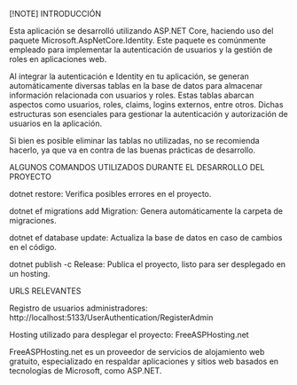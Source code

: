 [!NOTE]
INTRODUCCIÓN

Esta aplicación se desarrolló utilizando ASP.NET Core, haciendo uso del paquete Microsoft.AspNetCore.Identity. Este paquete es comúnmente empleado para implementar la autenticación de usuarios y la gestión de roles en aplicaciones web.

Al integrar la autenticación e Identity en tu aplicación, se generan automáticamente diversas tablas en la base de datos para almacenar información relacionada con usuarios y roles. Estas tablas abarcan aspectos como usuarios, roles, claims, logins externos, entre otros. Dichas estructuras son esenciales para gestionar la autenticación y autorización de usuarios en la aplicación.

Si bien es posible eliminar las tablas no utilizadas, no se recomienda hacerlo, ya que va en contra de las buenas prácticas de desarrollo.

ALGUNOS COMANDOS UTILIZADOS DURANTE EL DESARROLLO DEL PROYECTO

dotnet restore: Verifica posibles errores en el proyecto.

dotnet ef migrations add Migration: Genera automáticamente la carpeta de migraciones.

dotnet ef database update: Actualiza la base de datos en caso de cambios en el código.

dotnet publish -c Release: Publica el proyecto, listo para ser desplegado en un hosting.

URLS RELEVANTES

Registro de usuarios administradores: http://localhost:5133/UserAuthentication/RegisterAdmin

Hosting utilizado para desplegar el proyecto: FreeASPHosting.net

FreeASPHosting.net es un proveedor de servicios de alojamiento web gratuito, especializado en respaldar aplicaciones y sitios web basados en tecnologías de Microsoft, como ASP.NET.
